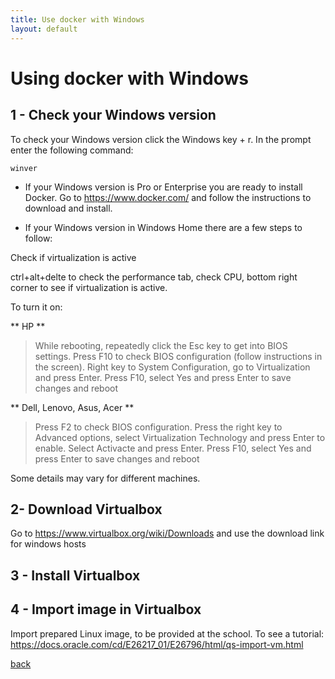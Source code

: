 ```yaml
---
title: Use docker with Windows
layout: default
---
```


# Using docker with Windows

## 1 - Check your Windows version

To check your Windows version click the Windows key + r. In the prompt enter the following command:

```
winver
```

* If your Windows version is Pro or Enterprise you are ready to install Docker. Go to https://www.docker.com/ and follow the instructions to download and install.

* If your Windows version in Windows Home there are a few steps to follow:

Check if virtualization is active

ctrl+alt+delte to check the performance tab, check CPU, bottom right corner to see if virtualization is active.

To turn it on:

** HP **

> While rebooting, repeatedly click the Esc key to get into BIOS settings.
Press F10 to check BIOS configuration (follow instructions in the screen). 
Right key to System Configuration, go to Virtualization and press Enter.
Press F10, select Yes and press Enter to save changes and reboot

** Dell, Lenovo, Asus, Acer **

> Press F2 to check BIOS configuration.
Press the right key to Advanced options, select Virtualization Technology and press Enter to enable.
Select Activacte and press Enter.
Press F10, select Yes and press Enter to save changes and reboot

Some details may vary for different machines.

## 2- Download Virtualbox

Go to https://www.virtualbox.org/wiki/Downloads and use the download link for windows hosts

## 3 - Install Virtualbox

## 4 - Import image in Virtualbox

Import prepared Linux image, to be provided at the school.
To see a tutorial: https://docs.oracle.com/cd/E26217_01/E26796/html/qs-import-vm.html

[back](./)
